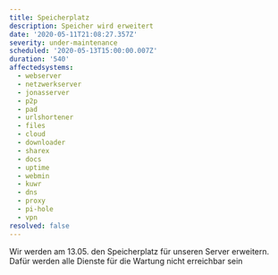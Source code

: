 ```yaml
---
title: Speicherplatz
description: Speicher wird erweitert
date: '2020-05-11T21:08:27.357Z'
severity: under-maintenance
scheduled: '2020-05-13T15:00:00.007Z'
duration: '540'
affectedsystems:
  - webserver
  - netzwerkserver
  - jonasserver
  - p2p
  - pad
  - urlshortener
  - files
  - cloud
  - downloader
  - sharex
  - docs
  - uptime
  - webmin
  - kuwr
  - dns
  - proxy
  - pi-hole
  - vpn
resolved: false
---
```

Wir werden am 13.05. den Speicherplatz für unseren Server erweitern. Dafür werden alle Dienste für die Wartung nicht erreichbar sein
<!--- language code: de -->
